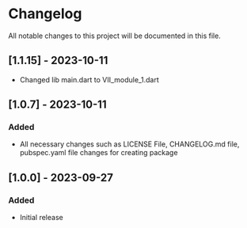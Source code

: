 # Changelog

All notable changes to this project will be documented in this file.

## [1.1.15] - 2023-10-11
- Changed lib main.dart to VII_module_1.dart

## [1.0.7] - 2023-10-11

### Added
- All necessary changes such as LICENSE File, CHANGELOG.md file, pubspec.yaml file changes for creating package

## [1.0.0] - 2023-09-27

### Added
- Initial release
